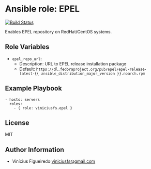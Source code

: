 # Ansible role: EPEL


[![Build Status](https://travis-ci.org/viniciusfs/ansible-role-epel.svg?branch=master)](https://travis-ci.org/viniciusfs/ansible-role-epel)

Enables EPEL repository on RedHat/CentOS systems.


## Role Variables

* `epel_repo_url`:
   - Description: URL to EPEL release installation package
   - Default: `https://dl.fedoraproject.org/pub/epel/epel-release-latest-{{ ansible_distribution_major_version }}.noarch.rpm`


## Example Playbook

    - hosts: servers
      roles:
        - { role: viniciusfs.epel }


## License

MIT


## Author Information

* Vinícius Figueiredo <viniciusfs@gmail.com>
